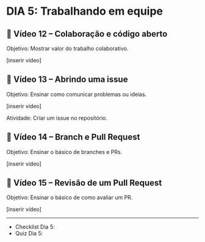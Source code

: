 # DIA 5: Trabalhando em equipe

## 🎥 Vídeo 12 – Colaboração e código aberto

Objetivo: Mostrar valor do trabalho colaborativo.

[inserir vídeo]

## 🎥 Vídeo 13 – Abrindo uma issue

Objetivo: Ensinar como comunicar problemas ou ideias.

[inserir vídeo]

Atividade: Criar um issue no repositório.

## 🎥 Vídeo 14 – Branch e Pull Request

Objetivo: Ensinar o básico de branches e PRs.

[inserir vídeo]

## 🎥 Vídeo 15 – Revisão de um Pull Request

Objetivo: Ensinar o básico de como avaliar um PR.

[inserir vídeo]
__________
 - Checklist Dia 5:
 - Quiz Dia 5: